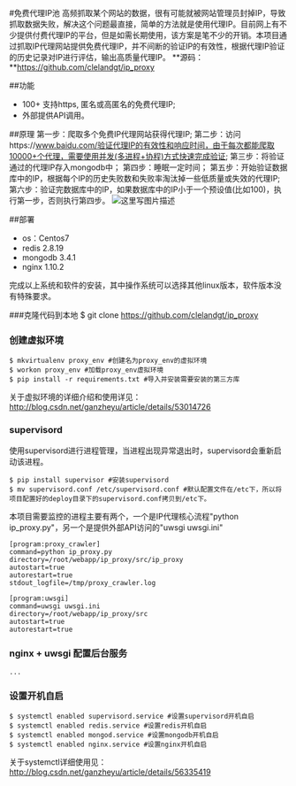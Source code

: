 #免费代理IP池
高频抓取某个网站的数据，很有可能就被网站管理员封掉IP，导致抓取数据失败，解决这个问题最直接，简单的方法就是使用代理IP。目前网上有不少提供付费代理IP的平台，但是如需长期使用，该方案是笔不少的开销。本项目通过抓取IP代理网站提供免费代理IP，并不间断的验证IP的有效性，根据代理IP验证的历史记录对IP进行评估，输出高质量代理IP。
**源码：**https://github.com/clelandgt/ip_proxy

##功能
- 100+ 支持https, 匿名或高匿名的免费代理IP;
- 外部提供API调用。

##原理
第一步：爬取多个免费IP代理网站获得代理IP;
第二步：访问https://www.baidu.com/验证代理IP的有效性和响应时间，由于每次都能爬取10000+个代理，需要使用并发(多进程+协程)方式快速完成验证;
第三步：将验证通过的代理IP存入mongodb中；
第四步：睡眠一定时间；
第五步：开始验证数据库中的IP，根据每个IP的历史失败数和失败率淘汰掉一些低质量或失效的代理IP;
第六步：验证完数据库中的IP，如果数据库中的IP小于一个预设值(比如100)，执行第一步，否则执行第四步。
![这里写图片描述](http://img.blog.csdn.net/20170222220015846?watermark/2/text/aHR0cDovL2Jsb2cuY3Nkbi5uZXQvZ2FuemhleXU=/font/5a6L5L2T/fontsize/400/fill/I0JBQkFCMA==/dissolve/70/gravity/SouthEast)

##部署
- os：Centos7
- redis 2.8.19
- mongodb 3.4.1
- nginx 1.10.2

完成以上系统和软件的安装，其中操作系统可以选择其他linux版本，软件版本没有特殊要求。

###克隆代码到本地
	$ git clone https://github.com/clelandgt/ip_proxy

### 创建虚拟环境
	$ mkvirtualenv proxy_env #创建名为proxy_env的虚拟环境
	$ workon proxy_env #加载proxy_env虚拟环境
	$ pip install -r requirements.txt #导入并安装需要安装的第三方库
关于虚拟环境的详细介绍和使用详见：http://blog.csdn.net/ganzheyu/article/details/53014726

### supervisord
使用supervisord进行进程管理，当进程出现异常退出时，supervisord会重新启动该进程。

	$ pip install supervisor #安装supervisord
	$ mv supervisord.conf /etc/supervisord.conf #默认配置文件在/etc下，所以将项目配置好的deploy目录下的supervisord.conf拷贝到/etc下。

本项目需要监控的进程主要有两个，一个是IP代理核心流程"python ip_proxy.py"，另一个是提供外部API访问的"uwsgi uwsgi.ini"

	[program:proxy_crawler]
	command=python ip_proxy.py
	directory=/root/webapp/ip_proxy/src/ip_proxy
	autostart=true
	autorestart=true
	stdout_logfile=/tmp/proxy_crawler.log

	[program:uwsgi]
	command=uwsgi uwsgi.ini
	directory=/root/webapp/ip_proxy/src
	autostart=true
	autorestart=true

### nginx + uwsgi 配置后台服务
	...

### 设置开机自启
	$ systemctl enabled supervisord.service #设置supervisord开机自启
	$ systemctl enabled redis.service #设置redis开机自启
	$ systemctl enabled mongod.service #设置mongodb开机自启
	$ systemctl enabled nginx.service #设置nginx开机自启

关于systemctl详细使用见：http://blog.csdn.net/ganzheyu/article/details/56335419
